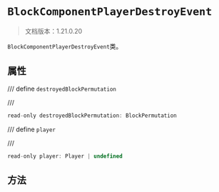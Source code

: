 # `BlockComponentPlayerDestroyEvent`

> 文档版本：1.21.0.20

`BlockComponentPlayerDestroyEvent`类。

## 属性

/// define
`destroyedBlockPermutation`


///

```js
read-only destroyedBlockPermutation: BlockPermutation
```


/// define
`player`


///

```js
read-only player: Player | undefined
```


## 方法
